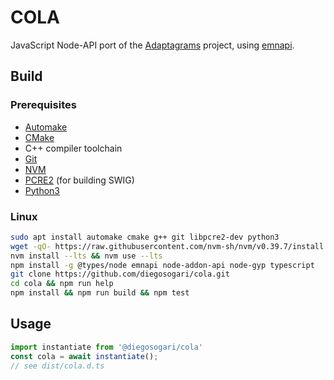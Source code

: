 # COLA

JavaScript Node-API port of the [Adaptagrams](http://www.adaptagrams.org/) project, using [emnapi](https://emnapi-docs.vercel.app/).

## Build

### Prerequisites

- [Automake](https://www.gnu.org/software/automake/#downloading)
- [CMake](https://cmake.org/download/)
- C++ compiler toolchain
- [Git](https://git-scm.com/downloads)
- [NVM](https://github.com/nvm-sh/nvm?tab=readme-ov-file#installing-and-updating)
- [PCRE2](https://github.com/PCRE2Project/pcre2) (for building SWIG)
- [Python3](https://www.python.org/downloads/)

### Linux

```sh
sudo apt install automake cmake g++ git libpcre2-dev python3
wget -qO- https://raw.githubusercontent.com/nvm-sh/nvm/v0.39.7/install.sh | bash
nvm install --lts && nvm use --lts
npm install -g @types/node emnapi node-addon-api node-gyp typescript
git clone https://github.com/diegosogari/cola.git
cd cola && npm run help
npm install && npm run build && npm test
```

## Usage

```js
import instantiate from '@diegosogari/cola'
const cola = await instantiate();
// see dist/cola.d.ts
```
